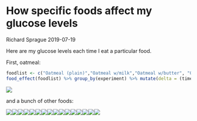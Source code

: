 How specific foods affect my glucose levels
================
Richard Sprague
2019-07-19

Here are my glucose levels each time I eat a particular food.

First, oatmeal:

``` r
foodlist <- c("Oatmeal (plain)","Oatmeal w/milk","Oatmeal w/butter", "Oatmeal w/cinnamon", "Oatmeal (Reducose)")
food_effect(foodlist) %>% group_by(experiment) %>% mutate(delta = (time - min(time))/60) %>% ggplot(aes(x=delta,y=value, color = experiment)) + geom_line(size = 2) + scale_x_continuous() + labs(title = "Glucose after eating oatmeal", x = "Minutes", y = "mg/dL")
```

![](food_effects_files/figure-gfm/foodEffectsOatmeal-1.png)<!-- -->

and a bunch of other foods:

![](food_effects_files/figure-gfm/unnamed-chunk-2-1.png)<!-- -->![](food_effects_files/figure-gfm/unnamed-chunk-2-2.png)<!-- -->![](food_effects_files/figure-gfm/unnamed-chunk-2-3.png)<!-- -->![](food_effects_files/figure-gfm/unnamed-chunk-2-4.png)<!-- -->![](food_effects_files/figure-gfm/unnamed-chunk-2-5.png)<!-- -->![](food_effects_files/figure-gfm/unnamed-chunk-2-6.png)<!-- -->![](food_effects_files/figure-gfm/unnamed-chunk-2-7.png)<!-- -->![](food_effects_files/figure-gfm/unnamed-chunk-2-8.png)<!-- -->![](food_effects_files/figure-gfm/unnamed-chunk-2-9.png)<!-- -->![](food_effects_files/figure-gfm/unnamed-chunk-2-10.png)<!-- -->![](food_effects_files/figure-gfm/unnamed-chunk-2-11.png)<!-- -->![](food_effects_files/figure-gfm/unnamed-chunk-2-12.png)<!-- -->![](food_effects_files/figure-gfm/unnamed-chunk-2-13.png)<!-- -->![](food_effects_files/figure-gfm/unnamed-chunk-2-14.png)<!-- -->![](food_effects_files/figure-gfm/unnamed-chunk-2-15.png)<!-- -->![](food_effects_files/figure-gfm/unnamed-chunk-2-16.png)<!-- -->
